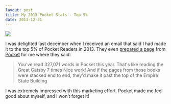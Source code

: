 ```yaml
---
layout: post
title: My 2013 Pocket Stats - Top 5%
date: 2013-12-31
---
```


![](http://postachio-images.s3-website-us-east-1.amazonaws.com/c3a87e1ec30f46cace70bc282b4ce046.png)

I was delighted last december when I received an email that said I had made it to the top 5% of Pocket Readers in 2013. They even [prepared a page](http://getpocket.com/stats/vTtV6fM?utm_source=bronto&utm_medium=email&utm_term=All+Dynamic+Links&utm_content=%25%25first_name%25%25,+you+made+the+Top+%25%25top_percentile%25%25%25+of+readers+on+Pocket+this+year!&utm_campaign=EOY+User+Stats+(With+Name)) from [Pocket](http://twitter.com/pocket) for me where they said:

>You've read 327,071 words in Pocket this year. That's like reading the Great Gatsby 7 times
Nice work!
And if the pages from those books were stacked end to end, they'd make it past the top of the Empire State Building

I was extremely impressed with this marketing effort. Pocket made me feel good about myself, and I won’t forget it!
